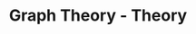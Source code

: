 ---
title: Graph Theory - Theory
description: Graph Theory includes topics like Depth-First Search (DFS), Breadth-First Search (BFS), Shortest Paths (Dijkstra, Bellman-Ford, Floyd Warshall), Minimum Spanning Tree (Prim's and Kruskal's), Topological Sort, Articulation Points, Bridges, Strongly Connected Components, Travelling Salesman Problem, etc.
---